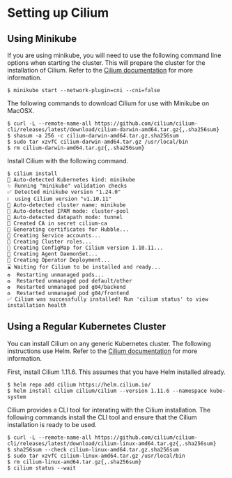 # Setting up Cilium

## Using Minikube

If you are using minikube, you will need to use the following command line options when starting the cluster. This will prepare the cluster for the installation of Cilium. Refer to the [Cilium documentation](https://docs.cilium.io/en/stable/gettingstarted/k8s-install-default/) for more information.

```
$ minikube start --network-plugin=cni --cni=false
```

The following commands to download Cilium for use with Minikube on MacOSX.

```
$ curl -L --remote-name-all https://github.com/cilium/cilium-cli/releases/latest/download/cilium-darwin-amd64.tar.gz{,.sha256sum}
$ shasum -a 256 -c cilium-darwin-amd64.tar.gz.sha256sum
$ sudo tar xzvfC cilium-darwin-amd64.tar.gz /usr/local/bin
$ rm cilium-darwin-amd64.tar.gz{,.sha256sum}
```

Install Cilium with the following command.

```
$ cilium install
🔮 Auto-detected Kubernetes kind: minikube
✨ Running "minikube" validation checks
✅ Detected minikube version "1.24.0"
ℹ️  using Cilium version "v1.10.11"
🔮 Auto-detected cluster name: minikube
🔮 Auto-detected IPAM mode: cluster-pool
🔮 Auto-detected datapath mode: tunnel
🔑 Created CA in secret cilium-ca
🔑 Generating certificates for Hubble...
🚀 Creating Service accounts...
🚀 Creating Cluster roles...
🚀 Creating ConfigMap for Cilium version 1.10.11...
🚀 Creating Agent DaemonSet...
🚀 Creating Operator Deployment...
⌛ Waiting for Cilium to be installed and ready...
♻️  Restarting unmanaged pods...
♻️  Restarted unmanaged pod default/other
♻️  Restarted unmanaged pod g04/backend
♻️  Restarted unmanaged pod g04/frontend
✅ Cilium was successfully installed! Run 'cilium status' to view installation health
```

## Using a Regular Kubernetes Cluster

You can install Cilium on any generic Kubernetes cluster. The following instructions use Helm. Refer to the [Cilium documentation](https://docs.cilium.io/en/stable/gettingstarted/k8s-install-default/) for more information.

First, install Cilium 1.11.6. This assumes that you have Helm installed already.

```
$ helm repo add cilium https://helm.cilium.io/
$ helm install cilium cilium/cilium --version 1.11.6 --namespace kube-system
```
Cilium provides a CLI tool for interating with the Cilium installation. The following commands install the CLI tool and ensure that the Cilium installation is ready to be used.

```
$ curl -L --remote-name-all https://github.com/cilium/cilium-cli/releases/latest/download/cilium-linux-amd64.tar.gz{,.sha256sum}
$ sha256sum --check cilium-linux-amd64.tar.gz.sha256sum
$ sudo tar xzvfC cilium-linux-amd64.tar.gz /usr/local/bin
$ rm cilium-linux-amd64.tar.gz{,.sha256sum}
$ cilium status --wait
```